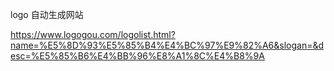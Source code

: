 

logo 自动生成网站

https://www.logogou.com/logolist.html?name=%E5%8D%93%E5%85%B4%E4%BC%97%E9%82%A6&slogan=&desc=%E5%85%B6%E4%BB%96%E8%A1%8C%E4%B8%9A